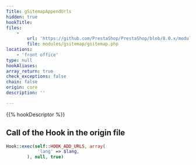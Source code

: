 ```yaml
---
Title: gSitemapAppendUrls
hidden: true
hookTitle: 
files:
    -
        url: 'https://github.com/PrestaShop/PrestaShop/blob/8.0.x/modules/gsitemap/gsitemap.php'
        file: modules/gsitemap/gsitemap.php
locations:
    - 'front office'
type: null
hookAliases: 
array_return: true
check_exceptions: false
chain: false
origin: core
description: ''

---
```


{{% hookDescriptor %}}

## Call of the Hook in the origin file

```php
Hook::exec(self::HOOK_ADD_URLS, array(
            'lang' => $lang,
        ), null, true)
```
